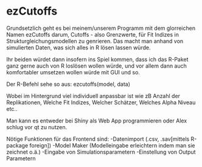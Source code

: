 # ezCutoffs

Grundsetzlich geht es bei meinem/unserem Programm mit dem glorreichen Namen ezCutoffs darum, Cutoffs - also Grenzwerte, für Fit Indizes in Strukturgleichungsmodellen zu genrieren. Das macht man anhand von simulierten Daten, was sich alles in R lösen lassen würde.

Ihr beiden würdet dann insofern ins Spiel kommen, dass ich das R-Paket ganz gerne auch von R loslösen wollen würde, und vor allem dann auch komfortabler umsetzen wollen würde mit GUI und so.

Der R-Befehl sehe so aus: ezcutoffs(model, data)

Wobei im Hintergrund viel individuell anpassbar ist wie zB
Anzahl der Replikationen, Welche Fit Indizes, Welcher Schätzer, Welches Alpha Niveau etc..

Man kann es entweder bei Shiny als Web App programmieren oder Alex schlug vor qt zu nutzen.

Nötige Funktionen für das Frontend sind:
-Datenimport (.csv, .sav[mittels R-package foreign])
-Model Maker (Modelleingabe erleichtern indem man sie zeichnet o.ä.)
-Eingabe von Simulationsparametern
-Einstellung von Output Parametern
